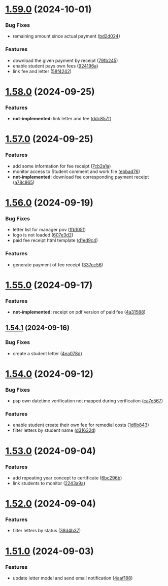 # [1.59.0](https://github.com/hei-school/hei-admin-api/compare/v1.58.0...v1.59.0) (2024-10-01)


### Bug Fixes

* remaining amount since actual payment  ([bd2d024](https://github.com/hei-school/hei-admin-api/commit/bd2d024441895c74af99c14984c841c7d83c796f))


### Features

* download the given payment by receipt ([79fb245](https://github.com/hei-school/hei-admin-api/commit/79fb245cfe231457370bdd66a8c4e485a7cbc065))
* enable student pays own fees  ([924196a](https://github.com/hei-school/hei-admin-api/commit/924196a02964cd4f7d7ef2891b9e466b5ab810ee))
* link fee and letter ([58f4242](https://github.com/hei-school/hei-admin-api/commit/58f42427d3f0b3e673a0e97f93971c4947c07766))



# [1.58.0](https://github.com/hei-school/hei-admin-api/compare/v1.57.0...v1.58.0) (2024-09-25)


### Features

* **not-implemented:** link letter and fee ([ddc857f](https://github.com/hei-school/hei-admin-api/commit/ddc857f400b7105ada665df8970d2363244fa817))



# [1.57.0](https://github.com/hei-school/hei-admin-api/compare/v1.56.0...v1.57.0) (2024-09-25)


### Features

* add some information for fee receipt  ([7cb2a1a](https://github.com/hei-school/hei-admin-api/commit/7cb2a1afdc2b8f5bd721588fbab43c9f0efd6cc1))
* monitor access to Student comment and work file  ([ebbad76](https://github.com/hei-school/hei-admin-api/commit/ebbad761566e3067a33fc7861300907279a8b23c))
* **not-implemented:** download fee corresponding payment receipt  ([a78c865](https://github.com/hei-school/hei-admin-api/commit/a78c86566ef60e1527179db86bbe94d004e5f75f))



# [1.56.0](https://github.com/hei-school/hei-admin-api/compare/v1.55.0...v1.56.0) (2024-09-19)


### Bug Fixes

* letter list for manager pov ([ffb105f](https://github.com/hei-school/hei-admin-api/commit/ffb105f723cb718cf3885edc2a5a27fff779e377))
* logo is not loaded  ([607e3d2](https://github.com/hei-school/hei-admin-api/commit/607e3d28015e50aaf264d6adc30c2b67e9aae50f))
* paid fee receipt html template  ([d1ed9c4](https://github.com/hei-school/hei-admin-api/commit/d1ed9c4ca3b242e1d5b2a3aab4278944aa47af80))


### Features

* generate payment of fee receipt  ([337cc56](https://github.com/hei-school/hei-admin-api/commit/337cc5617564c8f65edc3931630994374b2071f3))



# [1.55.0](https://github.com/hei-school/hei-admin-api/compare/v1.54.1...v1.55.0) (2024-09-17)


### Features

* **not-implemented:** receipt on pdf version of paid fee  ([4a31588](https://github.com/hei-school/hei-admin-api/commit/4a31588616d668df3db8ee7ef6a212c9c0dfe323))



## [1.54.1](https://github.com/hei-school/hei-admin-api/compare/v1.54.0...v1.54.1) (2024-09-16)


### Bug Fixes

* create a student letter  ([4ea078d](https://github.com/hei-school/hei-admin-api/commit/4ea078d52b86c1d2ec7f89f00ba368891fe1123c))



# [1.54.0](https://github.com/hei-school/hei-admin-api/compare/v1.53.0...v1.54.0) (2024-09-12)


### Bug Fixes

* psp own datetime verification not mapped during verification  ([ca7e567](https://github.com/hei-school/hei-admin-api/commit/ca7e5672b926453730598bedda3fd13e113bdaca))


### Features

* enable student create their own fee for remedial costs  ([1d6b843](https://github.com/hei-school/hei-admin-api/commit/1d6b843d9c17bd8bc324589ffccd236ca3476a30))
* filter letters by student name ([d31632d](https://github.com/hei-school/hei-admin-api/commit/d31632de3db89059cf5b0bbe95d9d75f6ecd9fbc))



# [1.53.0](https://github.com/hei-school/hei-admin-api/compare/v1.52.0...v1.53.0) (2024-09-04)


### Features

* add repeating year concept to certificate  ([6bc296b](https://github.com/hei-school/hei-admin-api/commit/6bc296b0350402bd5f19bca2bcf9d54914537027))
* link students to monitor  ([2243a9a](https://github.com/hei-school/hei-admin-api/commit/2243a9afdf2528a4d049766a2aa36780a769c02a))



# [1.52.0](https://github.com/hei-school/hei-admin-api/compare/v1.51.0...v1.52.0) (2024-09-04)


### Features

* filter letters by status ([38d4b37](https://github.com/hei-school/hei-admin-api/commit/38d4b37e609c74ee42e9618036baabd5a58bc5a6))



# [1.51.0](https://github.com/hei-school/hei-admin-api/compare/v1.50.0...v1.51.0) (2024-09-03)


### Features

* update letter model and send email notification ([4aaf188](https://github.com/hei-school/hei-admin-api/commit/4aaf188b892a29cd1babc4a49829c39f2d9a0bd6))



